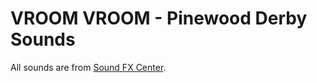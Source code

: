 VROOM VROOM - Pinewood Derby Sounds
===================================

All sounds are from [Sound FX Center](http://soundfxcenter.com/).
